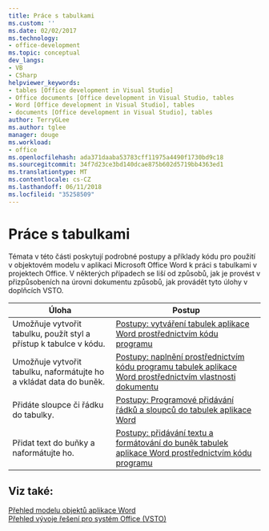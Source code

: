 ```yaml
---
title: Práce s tabulkami
ms.custom: ''
ms.date: 02/02/2017
ms.technology:
- office-development
ms.topic: conceptual
dev_langs:
- VB
- CSharp
helpviewer_keywords:
- tables [Office development in Visual Studio]
- Office documents [Office development in Visual Studio, tables
- Word [Office development in Visual Studio], tables
- documents [Office development in Visual Studio], tables
author: TerryGLee
ms.author: tglee
manager: douge
ms.workload:
- office
ms.openlocfilehash: ada371daaba53783cff11975a4490f1730bd9c18
ms.sourcegitcommit: 34f7d23ce3bd140dcae875b602d5719bb4363ed1
ms.translationtype: MT
ms.contentlocale: cs-CZ
ms.lasthandoff: 06/11/2018
ms.locfileid: "35258509"
---
```

# <a name="work-with-tables"></a>Práce s tabulkami
  Témata v této části poskytují podrobné postupy a příklady kódu pro použití v objektovém modelu v aplikaci Microsoft Office Word k práci s tabulkami v projektech Office. V některých případech se liší od způsobů, jak je provést v přizpůsobeních na úrovni dokumentu způsobů, jak provádět tyto úlohy v doplňcích VSTO.  
  
|Úloha|Postup|  
|----------|---------------|  
|Umožňuje vytvořit tabulku, použít styl a přístup k tabulce v kódu.|[Postupy: vytváření tabulek aplikace Word prostřednictvím kódu programu](../vsto/how-to-programmatically-create-word-tables.md)|  
|Umožňuje vytvořit tabulku, naformátujte ho a vkládat data do buněk.|[Postupy: naplnění prostřednictvím kódu programu tabulek aplikace Word prostřednictvím vlastnosti dokumentu](../vsto/how-to-programmatically-populate-word-tables-with-document-properties.md)|  
|Přidáte sloupce či řádku do tabulky.|[Postupy: Programové přidávání řádků a sloupců do tabulek aplikace Word](../vsto/how-to-programmatically-add-rows-and-columns-to-word-tables.md)|  
|Přidat text do buňky a naformátujte ho.|[Postupy: přidávání textu a formátování do buněk tabulek aplikace Word prostřednictvím kódu programu](../vsto/how-to-programmatically-add-text-and-formatting-to-cells-in-word-tables.md)|  
  
## <a name="see-also"></a>Viz také:  
 [Přehled modelu objektů aplikace Word](../vsto/word-object-model-overview.md)   
 [Přehled vývoje řešení pro systém Office &#40;VSTO&#41;](../vsto/office-solutions-development-overview-vsto.md)  
  
  